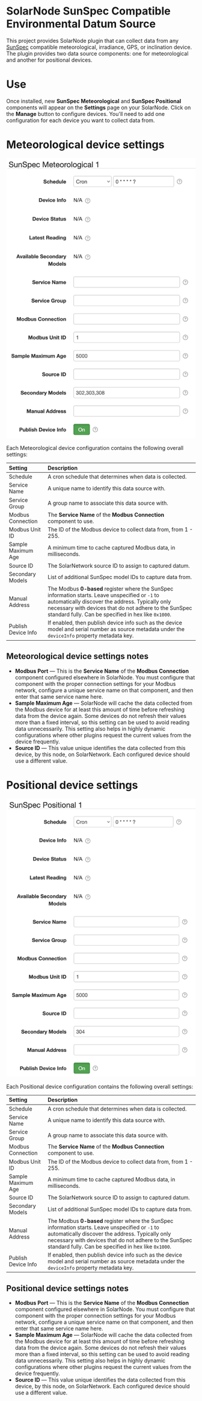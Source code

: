 # SolarNode SunSpec Compatible Environmental Datum Source

This project provides SolarNode plugin that can collect data from any [SunSpec][suns] compatible
meteorological, irradiance, GPS, or inclination device. The plugin provides two data source
components: one for meteorological and another for positional devices.

# Use

Once installed, new **SunSpec Meteorological** and **SunSpec Positional** components will appear on
the **Settings** page on your SolarNode. Click on the **Manage** button to configure devices. You'll
need to add one configuration for each device you want to collect data from.

# Meteorological device settings

<img alt="Meteorological data source settings" src="docs/solarnode-sunspec-met-device-settings@2x.png" width="516">

Each Meteorological device configuration contains the following overall settings:

| Setting             | Description |
|:--------------------|:------------|
| Schedule            | A cron schedule that determines when data is collected. |
| Service Name        | A unique name to identify this data source with. |
| Service Group       | A group name to associate this data source with. |
| Modbus Connection   | The **Service Name** of the **Modbus Connection** component to use. |
| Modbus Unit ID      | The ID of the Modbus device to collect data from, from 1 - 255. |
| Sample Maximum Age  | A minimum time to cache captured Modbus data, in milliseconds. |
| Source ID           | The SolarNetwork source ID to assign to captured datum. |
| Secondary Models    | List of additional SunSpec model IDs to capture data from. |
| Manual Address      | The Modbus **0-based** register where the SunSpec information starts. Leave unspecified or `-1` to automatically discover the address. Typically only necessary with devices that do not adhere to the SunSpec standard fully. Can be specified in hex like `0x1000`. |
| Publish Device Info | If enabled, then publish device info such as the device model and serial number as source metadata under the `deviceInfo` property metadata key. |

## Meteorological device settings notes

 * **Modbus Port** — This is the **Service Name** of the **Modbus Connection** component configured
   elsewhere in SolarNode. You must configure that component with the proper connection settings for
   your Modbus network, configure a unique service name on that component, and then enter that same
   service name here.
 * **Sample Maximum Age** — SolarNode will cache the data collected from the Modbus device for at
   least this amount of time before refreshing data from the device again. Some devices do not refresh
   their values more than a fixed interval, so this setting can be used to avoid reading data
   unnecessarily. This setting also helps in highly dynamic configurations where other plugins request
   the current values from the device frequently.
 * **Source ID** — This value unique identifies the data collected from this device, by this node,
   on SolarNetwork. Each configured device should use a different value.

# Positional device settings

<img alt="Positional data source settings" src="docs/solarnode-sunspec-pos-device-settings@2x.png" width="520">

Each Positional device configuration contains the following overall settings:

| Setting             | Description |
|:--------------------|:------------|
| Schedule            | A cron schedule that determines when data is collected. |
| Service Name        | A unique name to identify this data source with. |
| Service Group       | A group name to associate this data source with. |
| Modbus Connection   | The **Service Name** of the **Modbus Connection** component to use. |
| Modbus Unit ID      | The ID of the Modbus device to collect data from, from 1 - 255. |
| Sample Maximum Age  | A minimum time to cache captured Modbus data, in milliseconds. |
| Source ID           | The SolarNetwork source ID to assign to captured datum. |
| Secondary Models    | List of additional SunSpec model IDs to capture data from. |
| Manual Address      | The Modbus **0-based** register where the SunSpec information starts. Leave unspecified or `-1` to automatically discover the address. Typically only necessary with devices that do not adhere to the SunSpec standard fully. Can be specified in hex like `0x1000`. |
| Publish Device Info | If enabled, then publish device info such as the device model and serial number as source metadata under the `deviceInfo` property metadata key. |

## Positional device settings notes

 * **Modbus Port** — This is the **Service Name** of the **Modbus Connection** component configured
   elsewhere in SolarNode. You must configure that component with the proper connection settings for
   your Modbus network, configure a unique service name on that component, and then enter that same
   service name here.
 * **Sample Maximum Age** — SolarNode will cache the data collected from the Modbus device for at
   least this amount of time before refreshing data from the device again. Some devices do not refresh
   their values more than a fixed interval, so this setting can be used to avoid reading data
   unnecessarily. This setting also helps in highly dynamic configurations where other plugins request
   the current values from the device frequently.
 * **Source ID** — This value unique identifies the data collected from this device, by this node,
   on SolarNetwork. Each configured device should use a different value.


 [suns]: https://sunspec.org/
